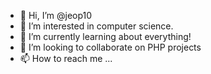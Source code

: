 - 👋 Hi, I’m @jeop10
- 👀 I’m interested in computer science.
- 🌱 I’m currently learning about everything!
- 💞️ I’m looking to collaborate on PHP projects
- 📫 How to reach me ...

<!---
jeop10/jeop10 is a ✨ special ✨ repository because its `README.md` (this file) appears on your GitHub profile.
You can click the Preview link to take a look at your changes.
--->
